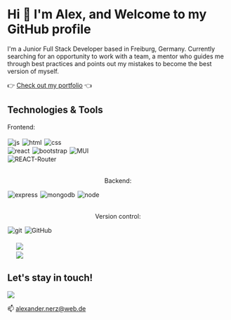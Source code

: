 # Hi :wave: I'm Alex, and Welcome to my GitHub profile 

I'm a Junior Full Stack Developer based in Freiburg, Germany. Currently searching for an opportunity to work with a team, a mentor who guides me through best practices and points out my mistakes to become the best version of myself.


<span style="text-align:center;">:point_right: [Check out my portfolio](www.anerz.com) :point_left: </span>


## Technologies & Tools


<span style="display:flex;flex-direction:column; ">
<span style="justify-content:center">
Frontend:<br />
<br />
<img style="margin:1px" alt="js" src="https://img.shields.io/badge/JavaScript-F7DF1E?style=for-the-badge&logo=javascript&logoColor=black"/>
<img style="margin:1px" alt="html" src="https://img.shields.io/badge/HTML5-E34F26?style=for-the-badge&logo=html5&logoColor=white"/>
<img style="margin:1px" alt="css" src="https://img.shields.io/badge/CSS3-1572B6?style=for-the-badge&logo=css3&logoColor=white"/> <br />
<img style="margin:1px" alt="react" src="https://img.shields.io/badge/React-20232A?style=for-the-badge&logo=react&logoColor=61DAFB"/>
<img style="margin:1px" alt="bootstrap" src="https://img.shields.io/badge/Bootstrap-563D7C?style=for-the-badge&logo=bootstrap&logoColor=white"/>
<img style="margin:1px" alt="MUI" src="https://img.shields.io/badge/Material--UI-0081CB?style=for-the-badge&logo=material-ui&logoColor=white"/> <br />
<img style="margin:1px" alt="REACT-Router" src="https://img.shields.io/badge/React_Router-CA4245?style=for-the-badge&logo=react-router&logoColor=white"/> <br />
<br />
<p style="text-align:center" >Backend:</p>

<img style="text-align:center;margin:1px" alt="express" src="https://img.shields.io/badge/Express.js-404D59?style=for-the-badge"/> 
<img style="text-align:center;margin:1px" alt="mongodb" src="https://img.shields.io/badge/MongoDB-4EA94B?style=for-the-badge&logo=mongodb&logoColor=white"/>
<img style="text-align:center;margin:1px" alt="node" src="https://img.shields.io/badge/Node.js-43853D?style=for-the-badge&logo=node.js&logoColor=white"/> <br />
<br />
<p style="text-align:center" >Version control:</p>

<img style="text-align:center;margin:1px" alt="git" src="https://img.shields.io/badge/GIT-E44C30?style=for-the-badge&logo=git&logoColor=white"/> 
<img style="text-align:center;margin:1px" alt="GitHub" src="https://img.shields.io/badge/GitHub-100000?style=for-the-badge&logo=github&logoColor=white.png" />
</div> <br />

<br />
<span style="justify-content:center">
<img style="text-align:center;margin:2px 20px" src="https://github-readme-stats.vercel.app/api?username=Alex-WD-22&count_private=true&theme=radical&show_icons=true" /> <br />
<img style="text-align:center;margin:2px 20px" src="https://github-readme-stats.vercel.app/api/top-langs/?username=Alex-WD-22&theme=blue-green" />



 ## Let's stay in touch!   
 [<img src="https://img.shields.io/badge/LinkedIn-0077B5?style=for-the-badge&logo=linkedin&logoColor=white" />](www.linkedin.com/in/alexander-nerz)  <br/>
 
 📫 alexander.nerz@web.de
</span> 
</span>
</span>
<!--
**Alex-WD-22/Alex-WD-22** is a ✨ _special_ ✨ repository because its `README.md` (this file) appears on your GitHub profile.

Here are some ideas to get you started:

- 🔭 I’m currently working on ...
- 🌱 I’m currently learning ...
- 👯 I’m looking to collaborate on ...
- 🤔 I’m looking for help with ...
- 💬 Ask me about ...
- 📫 How to reach me: ...
- 😄 Pronouns: ...
- ⚡ Fun fact: ...
-->
